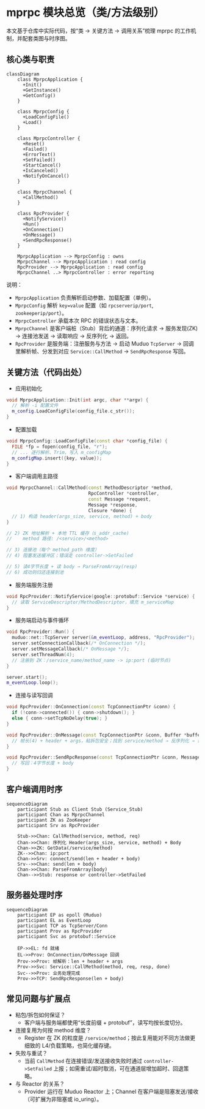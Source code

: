 # mprpc 模块总览（类/方法级别）

本文基于仓库中实际代码，按“类 → 关键方法 → 调用关系”梳理 mprpc 的工作机制，并配套类图与时序图。

## 核心类与职责

```mermaid
classDiagram
    class MprpcApplication {
      +Init()
      +GetInstance()
      +GetConfig()
    }

    class MprpcConfig {
      +LoadConfigFile()
      +Load()
    }

    class MprpcController {
      +Reset()
      +Failed()
      +ErrorText()
      +SetFailed()
      +StartCancel()
      +IsCanceled()
      +NotifyOnCancel()
    }

    class MprpcChannel {
      +CallMethod()
    }

    class RpcProvider {
      +NotifyService()
      +Run()
      +OnConnection()
      +OnMessage()
      +SendRpcResponse()
    }

    MprpcApplication --> MprpcConfig : owns
    MprpcChannel --> MprpcApplication : read config
    RpcProvider --> MprpcApplication : read config
    MprpcChannel ..> MprpcController : error reporting
```

说明：

- `MprpcApplication` 负责解析启动参数、加载配置（单例）。
- `MprpcConfig` 解析 `key=value` 配置（如 `rpcserverip/port`, `zookeeperip/port`）。
- `MprpcController` 承载本次 RPC 的错误状态与文本。
- `MprpcChannel` 是客户端桩（Stub）背后的通道：序列化请求 → 服务发现(ZK) → 连接池发送 → 读取响应 → 反序列化 → 返回。
- `RpcProvider` 是服务端：注册服务与方法 → 启动 Muduo `TcpServer` → 回调里解析帧、分发到对应 `Service::CallMethod` → `SendRpcResponse` 写回。

## 关键方法（代码出处）

- 应用初始化

```1:20:mprpc/src/mprpcapplication.cc
void MprpcApplication::Init(int argc, char **argv) {
  // 解析 -i 配置文件
  m_config.LoadConfigFile(config_file.c_str());
}
```

- 配置加载

```27:44:mprpc/src/mprpcconfig.cc
void MprpcConfig::LoadConfigFile(const char *config_file) {
  FILE *fp = fopen(config_file, "r");
  // ... 逐行解析、Trim、写入 m_configMap
  m_configMap.insert({key, value});
}
```

- 客户端调用主路径

```24:33:mprpc/src/mprpcchannel.cc
void MprpcChannel::CallMethod(const MethodDescriptor *method,
                              RpcController *controller,
                              const Message *request,
                              Message *response,
                              Closure *done) {
  // 1) 构造 header(args_size, service, method) + body
}
```

```72:120:mprpc/src/mprpcchannel.cc
// 2) ZK 地址解析 + 本地 TTL 缓存（s_addr_cache)
//    method 路径: /<service>/<method>
```

```121:163:mprpc/src/mprpcchannel.cc
// 3) 连接池（每个 method_path 维度）
// 4) 阻塞发送缓冲区；错误走 controller->SetFailed
```

```180:223:mprpc/src/mprpcchannel.cc
// 5) 读4字节长度 + 读 body → ParseFromArray(resp)
// 6) 成功则归还连接到池
```

- 服务端服务注册

```14:41:mprpc/src/rpcprovider.cc
void RpcProvider::NotifyService(google::protobuf::Service *service) {
  // 读取 ServiceDescriptor/MethodDescriptor，填充 m_serviceMap
}
```

 - 服务端启动与事件循环

```45:64:mprpc/src/rpcprovider.cc
void RpcProvider::Run() {
  muduo::net::TcpServer server(&m_eventLoop, address, "RpcProvider");
  server.setConnectionCallback(/* OnConnection */);
  server.setMessageCallback(/* OnMessage */);
  server.setThreadNum(4);
  // 注册到 ZK：/service_name/method_name -> ip:port (临时节点)
}
```

```96:99:mprpc/src/rpcprovider.cc
server.start();
m_eventLoop.loop();
```

 - 连接与读写回调

```101:113:mprpc/src/rpcprovider.cc
void RpcProvider::OnConnection(const TcpConnectionPtr &conn) {
  if (!conn->connected()) { conn->shutdown(); }
  else { conn->setTcpNoDelay(true); }
}
```

```124:203:mprpc/src/rpcprovider.cc
void RpcProvider::OnMessage(const TcpConnectionPtr &conn, Buffer *buffer, Timestamp) {
  // 帧长(4) + header + args，粘拆包安全；找到 service/method → 反序列化 → 调用 Service::CallMethod
}
```

```206:219:mprpc/src/rpcprovider.cc
void RpcProvider::SendRpcResponse(const TcpConnectionPtr &conn, Message *response) {
  // 写回：4字节长度 + body
}
```

## 客户端调用时序

```mermaid
sequenceDiagram
    participant Stub as Client Stub (Service_Stub)
    participant Chan as MprpcChannel
    participant ZK as ZooKeeper
    participant Srv as RpcProvider

    Stub->>Chan: CallMethod(service, method, req)
    Chan->>Chan: 序列化 Header(args_size, service, method) + Body
    Chan->>ZK: GetData(/service/method)
    ZK-->>Chan: ip:port
    Chan->>Srv: connect/send(len + header + body)
    Srv-->>Chan: send(len + body)
    Chan->>Chan: ParseFromArray(body)
    Chan-->>Stub: response or controller->SetFailed
```

## 服务器处理时序

```mermaid
sequenceDiagram
    participant EP as epoll (Muduo)
    participant EL as EventLoop
    participant TCP as TcpServer/Conn
    participant Prov as RpcProvider
    participant Svc as protobuf::Service

    EP->>EL: fd 就绪
    EL->>Prov: OnConnection/OnMessage 回调
    Prov->>Prov: 帧解析：len + header + args
    Prov->>Svc: Service::CallMethod(method, req, resp, done)
    Svc-->>Prov: 业务处理完成
    Prov->>TCP: SendRpcResponse(len + body)
```

## 常见问题与扩展点

- 粘包/拆包如何保证？
  - 客户端与服务端都使用“长度前缀 + protobuf”，读写均按长度切分。
- 连接复用为何按 method 维度？
  - Register 在 ZK 的粒度是 `/service/method`；按此复用能对不同方法做更细致的 L4/负载策略，也简化缓存键。
- 失败与重试？
  - 当前 `CallMethod` 在连接错误/发送接收失败时通过 `controller->SetFailed` 上报；如需重试/超时取消，可在通道层增加超时、回退策略。
- 与 Reactor 的关系？
  - Provider 运行在 Muduo Reactor 上；Channel 在客户端是阻塞发送/接收（可扩展为非阻塞或 io_uring）。
